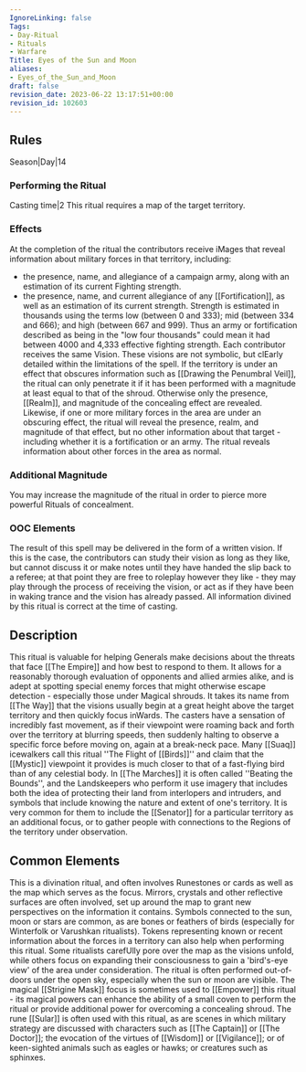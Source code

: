 ```yaml
---
IgnoreLinking: false
Tags:
- Day-Ritual
- Rituals
- Warfare
Title: Eyes of the Sun and Moon
aliases:
- Eyes_of_the_Sun_and_Moon
draft: false
revision_date: 2023-06-22 13:17:51+00:00
revision_id: 102603
---
```


## Rules
Season|Day|14
### Performing the Ritual
Casting time|2 This ritual requires a map of the target territory.
### Effects
At the completion of the ritual the contributors receive iMages that reveal information about military forces in that territory, including:
* the presence, name, and allegiance of a campaign army, along with an estimation of its current Fighting strength. 
* the presence, name, and current allegiance of any [[Fortification]], as well as an estimation of its current strength.
Strength is estimated in thousands using the terms low (between 0 and 333); mid (between 334 and 666); and high (between 667 and 999). Thus an army or fortification described as being in the "low four thousands" could mean it had between 4000 and 4,333 effective fighting strength.
Each contributor receives the same Vision. These visions are not symbolic, but clEarly detailed within the limitations of the spell. 
If the territory is under an effect that obscures information such as [[Drawing the Penumbral Veil]], the ritual can only penetrate it if it has been performed with a magnitude at least equal to that of the shroud. Otherwise only the presence, [[Realm]], and magnitude of the concealing effect are revealed. Likewise, if one or more military forces in the area are under an obscuring effect, the ritual will reveal the presence, realm, and magnitude of that effect, but no other information about that target - including whether it is a fortification or an army. The ritual reveals information about other forces in the area as normal.
### Additional Magnitude
You may increase the magnitude of the ritual in order to pierce more powerful Rituals of concealment.
### OOC Elements
The result of this spell may be delivered in the form of a written vision. If this is the case, the contributors can study their vision as long as they like, but cannot discuss it or make notes until they have handed the slip back to a referee; at that point they are free to roleplay however they like - they may play through the process of receiving the vision, or act as if they have been in waking trance and the vision has already passed. All information divined by this ritual is correct at the time of casting.
## Description
This ritual is valuable for helping Generals make decisions about the threats that face [[The Empire]] and how best to respond to them. It allows for a reasonably thorough evaluation of opponents and allied armies alike, and is adept at spotting special enemy forces that might otherwise escape detection - especially those under Magical shrouds.
It takes its name from [[The Way]] that the visions usually begin at a great height above the target territory and then quickly focus inWards. The casters have a sensation of incredibly fast movement, as if their viewpoint were roaming back and forth over the territory at blurring speeds, then suddenly halting to observe a specific force before moving on, again at a break-neck pace.
Many [[Suaq]] icewalkers call this ritual ''The Flight of [[Birds]]'' and claim that the [[Mystic]] viewpoint it provides is much closer to that of a fast-flying bird than of any celestial body. In [[The Marches]] it is often called ''Beating the Bounds'', and the Landskeepers who perform it use imagery that includes both the idea of protecting their land from interlopers and intruders, and symbols that include knowing the nature and extent of one's territory. It is very common for them to include the [[Senator]] for a particular territory as an additional focus, or to gather people with connections to the Regions of the territory under observation.
## Common Elements
This is a divination ritual, and often involves Runestones or cards as well as the map which serves as the focus. Mirrors, crystals and other reflective surfaces are often involved, set up around the map to grant new perspectives on the information it contains. Symbols connected to the sun, moon or stars are common, as are bones or feathers of birds (especially for Winterfolk or Varushkan ritualists). Tokens representing known or recent information about the forces in a territory can also help when performing this ritual. Some ritualists carefUlly pore over the map as the visions unfold, while others focus on expanding their consciousness to gain a 'bird's-eye view' of the area under consideration. The ritual is often performed out-of-doors under the open sky, especially when the sun or moon are visible.
The magical [[Strigine Mask]] focus is sometimes used to [[Empower]] this ritual - its magical powers can enhance the ability of a small coven to perform the ritual or provide additional power for overcoming a concealing shroud.
The rune [[Sular]] is often used with this ritual, as are scenes in which military strategy are discussed with characters such as [[The Captain]] or [[The Doctor]]; the evocation of the virtues of [[Wisdom]] or [[Vigilance]]; or of keen-sighted animals such as eagles or hawks; or creatures such as sphinxes.